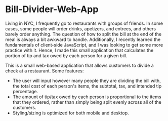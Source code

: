 # Bill-Divider-Web-App

Living in NYC, I frequently go to restaurants with groups of friends. In some cases, some people will order drinks, apetizers, and entrees, and others barely order anything. The question of how to split the bill at the end of the meal is always a bit awkward to handle. Additionally, I recently learned the fundamentals of client-side JavaScript, and I was looking to get some more practice with it. Hence, I made this small application that calculates the portion of tip and tax owed by each person for a given bill.

This is a small web-based application that allows customers to divide a check at a restaurant. Some features:
- The user will input however many people they are dividing the bill with, the total cost of each person's items, the subtotal, tax, and intended tip percentage.
- The amount of tip/tax owed by each person is proportional to the items that they ordered, rather than simply being split evenly across all of the customers.
- Styling/sizing is optimized for both mobile and desktop.
